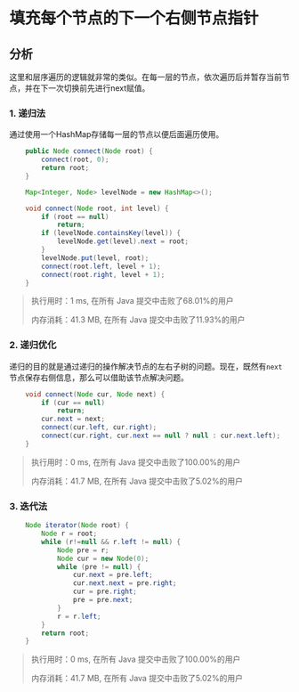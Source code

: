 # 填充每个节点的下一个右侧节点指针

## 分析

这里和层序遍历的逻辑就非常的类似。在每一层的节点，依次遍历后并暂存当前节点，并在下一次切换前先进行next赋值。

### 1. 递归法

通过使用一个HashMap存储每一层的节点以便后面遍历使用。

```java
    public Node connect(Node root) {
        connect(root, 0);
        return root;
    }

    Map<Integer, Node> levelNode = new HashMap<>();

    void connect(Node root, int level) {
        if (root == null)
            return;
        if (levelNode.containsKey(level)) {
            levelNode.get(level).next = root;
        }
        levelNode.put(level, root);
        connect(root.left, level + 1);
        connect(root.right, level + 1);
    }
```

> 执行用时：1 ms, 在所有 Java 提交中击败了68.01%的用户
>
> 内存消耗：41.3 MB, 在所有 Java 提交中击败了11.93%的用户

### 2. 递归优化

递归的目的就是通过递归的操作解决节点的左右子树的问题。现在，既然有`next`节点保存右侧信息，那么可以借助该节点解决问题。

```java
    void connect(Node cur, Node next) {
        if (cur == null)
            return;
        cur.next = next;
        connect(cur.left, cur.right);
        connect(cur.right, cur.next == null ? null : cur.next.left);
    }
```

> 执行用时：0 ms, 在所有 Java 提交中击败了100.00%的用户
>
> 内存消耗：41.7 MB, 在所有 Java 提交中击败了5.02%的用户

### 3. 迭代法

```java
    Node iterator(Node root) {
        Node r = root;
        while (r!=null && r.left != null) {
            Node pre = r;
            Node cur = new Node(0);
            while (pre != null) {
                cur.next = pre.left;
                cur.next.next = pre.right;
                cur = pre.right;
                pre = pre.next;
            }
            r = r.left;
        }
        return root;
    }
```

> 执行用时：0 ms, 在所有 Java 提交中击败了100.00%的用户
>
> 内存消耗：41.7 MB, 在所有 Java 提交中击败了5.02%的用户
